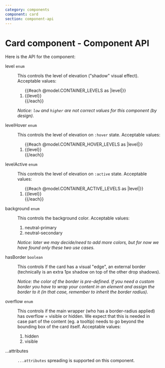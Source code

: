 ```yaml
---
category: components
component: card
section: component-api
---
```


# Card component - Component API

Here is the API for the component:

<dl class="dummy-component-props" aria-labelledby="component-api-card"><dt>level <code>enum</code></dt><dd><p>This controls the level of elevation ("shadow" visual effect). Acceptable values:</p><ol>{{#each @model.CONTAINER_LEVELS as |level|}}<li class="{{if" (eq="" level="" @model.container_default_level)="" "default"}}="">{{level}}</li>{{/each}}</ol><p><em>Notice: <code class="dummy-code">low</code> and <code class="dummy-code">higher</code> are not correct values for this component (by design).</em></p></dd><dt>levelHover <code>enum</code></dt><dd><p>This controls the level of elevation on <code class="dummy-code">:hover</code> state. Acceptable values:</p><ol>{{#each @model.CONTAINER_HOVER_LEVELS as |level|}}<li>{{level}}</li>{{/each}}</ol></dd><dt>levelActive <code>enum</code></dt><dd><p>This controls the level of elevation on <code class="dummy-code">:active</code> state. Acceptable values:</p><ol>{{#each @model.CONTAINER_ACTIVE_LEVELS as |level|}}<li>{{level}}</li>{{/each}}</ol></dd><dt>background <code>enum</code></dt><dd><p>This controls the background color. Acceptable values:</p><ol><li class="default">neutral-primary</li><li>neutral-secondary</li></ol><p><em>Notice: later we may decide/need to add more colors, but for now we have found only these two use cases.</em></p></dd><dt>hasBorder <code>boolean</code></dt><dd><p>This controls if the card has a visual "edge", an external border (technically is an extra 1px shadow on top of the other drop shadows).</p><p><em>Notice: the color of the border is pre-defined. If you need a custom border you have to wrap your content in an element and assign the border to it (in that case, remember to inherit the border radius).</em></p></dd><dt>overflow <code>enum</code></dt><dd><p>This controls if the main wrapper (who has a border-radius applied) has overflow = visible or hidden. We expect that this is needed in case part of the content (eg. a tooltip) needs to go beyond the bounding box of the card itself. Acceptable values:</p><ol><li class="default">hidden</li><li>visible</li></ol></dd><dt>...attributes</dt><dd><p><code class="dummy-code">...attributes</code> spreading is supported on this component.</p></dd></dl>